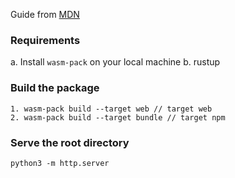 Guide from [MDN](https://developer.mozilla.org/en-US/docs/WebAssembly/Rust_to_wasm)

### Requirements
a. Install `wasm-pack` on your local machine
b. rustup

### Build the package 
```
1. wasm-pack build --target web // target web
2. wasm-pack build --target bundle // target npm
```
### Serve the root directory
```
python3 -m http.server
```
